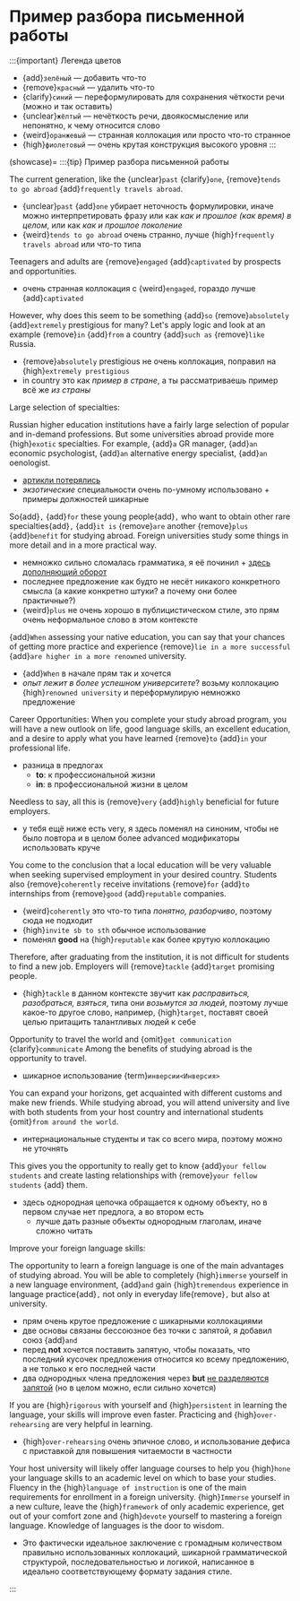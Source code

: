 # Пример разбора письменной работы

:::{important} Легенда цветов

* {add}`зелёный` — добавить что-то
* {remove}`красный` — удалить что-то
* {clarify}`синий` — переформулировать для сохранения чёткости речи (можно и так оставить)
* {unclear}`жёлтый` — нечёткость речи, двоякосмысление или непонятно, к чему относится слово
* {weird}`оранжевый` — странная коллокация или просто что-то странное
* {high}`фиолетовый` — очень крутая конструкция высокого уровня
:::

(showcase)=
:::{tip} Пример разбора письменной работы

The current generation, like the {unclear}`past` {clarify}`one`, {remove}`tends to go abroad` {add}`frequently travels abroad`.

* {unclear}`past` {add}`one` убирает неточность формулировки, иначе можно интерпретировать фразу или как *как и прошлое (как время) в целом*, или как *как и прошлое поколение*
* {weird}`tends to go abroad` очень странно, лучше {high}`frequently travels abroad` или что-то типа

Teenagers and adults are {remove}`engaged` {add}`captivated` by prospects and opportunities. 

* очень странная коллокация с {weird}`engaged`, гораздо лучше {add}`captivated`

However, why does this seem to be something {add}`so` {remove}`absolutely` {add}`extremely` prestigious for many? Let's apply logic and look at an example {remove}`in` {add}`from` a country {add}`such as` {remove}`like` Russia. 

* {remove}`absolutely` prestigious не очень коллокация, поправил на {high}`extremely prestigious`
* in country это как *пример в стране*, а ты рассматриваешь пример всё же *из страны*

Large selection of specialties:

Russian higher education institutions have a fairly large selection of popular and in-demand professions. But some universities abroad provide more {high}`exotic` specialties. For example, {add}`a` GR manager, {add}`an` economic psychologist, {add}`an` alternative energy specialist, {add}`an` oenologist. 

* [артикли потерялись](#no-article)
* *экзотические* специальности очень по-умному использовано + примеры должностей шикарные
 
So{add}`,` {add}`for` these young people{add}`,` who want to obtain other rare specialties{add}`,` {add}`it is` {remove}`are` another {remove}`plus` {add}`benefit` for studying abroad. Foreign universities study some things in more detail and in a more practical way. 

* немножко сильно сломалась грамматика, я её починил + [здесь дополняющий оборот](#def-clauses)
* последнее предложение как будто не несёт никакого конкретного смысла (а какие конкретно штуки? а почему они более практичные?)
* {weird}`plus` не очень хорошо в публицистическом стиле, это прям очень неформальное слово в этом контексте

{add}`When` аssessing your native education, you can say that your chances of getting more practice and experience {remove}`lie in a more successful` {add}`are higher in a more renowned` university.

* {add}`When` в начале прям так и хочется
* *опыт лежит в более успешном университете*? возьму коллокацию {high}`renowned university` и переформулирую немножко предложение 

Career Opportunities:
When you complete your study abroad program, you will have a new outlook on life, good language skills, an excellent education, and a desire to apply what you have learned {remove}`to` {add}`in` your professional life. 

* разница в предлогах
  * **to**: к профессиональной жизни
  * **in**: в профессиональной жизни в целом

Needless to say, all this is {remove}`very` {add}`highly` beneficial for future employers.

* у тебя ещё ниже есть very, я здесь поменял на синоним, чтобы не было повтора и в целом более advanced модификаторы использовать круче

You come to the conclusion that a local education will be very valuable when seeking supervised employment in your desired country. Students also {remove}`coherently` receive invitations {remove}`for` {add}`to` internships from {remove}`good` {add}`reputable` companies. 

* {weird}`coherently` это что-то типа *понятно, разборчиво*, поэтому сюда не подходит
* {high}`invite sb to sth` обычное использование
* поменял **good** на {high}`reputable` как более крутую коллокацию

Therefore, after graduating from the institution, it is not difficult for students to find a new job. Employers will {remove}`tackle` {add}`target` promising people.

* {high}`tackle` в данном контексте звучит как *расправиться, разобраться, взяться*, типа они *возьмутся за людей*, поэтому лучше какое-то другое слово, например, {high}`target`, поставят своей целью притащить талантливых людей к себе

Opportunity to travel the world and {omit}`get communication` {clarify}`communicate` 
Among the benefits of studying abroad is the opportunity to travel. 

* шикарное использование {term}`инверсии<Инверсия>`

You can expand your horizons, get acquainted with different customs and make new friends. While studying abroad, you will attend university and live with both students from your host country and international students {omit}`from around the world`.

* интернациональные студенты и так со всего мира, поэтому можно не уточнять

This gives you the opportunity to really get to know {add}`your fellow students` and create lasting relationships with {remove}`your fellow students` {add} them.

* здесь однородная цепочка обращается к одному объекту, но в первом случае нет предлога, а во втором есть
  * лучше дать разные объекты однородным глаголам, иначе сложно читать

Improve your foreign language skills:

The opportunity to learn a foreign language is one of the main advantages of studying abroad. You will be able to completely {high}`immerse` yourself in a new language environment, {add}`and` gain {high}`tremendous` experience in language practice{add}`,` not only in everyday life{remove}`,` but also at university.

* прям очень крутое предложение с шикарными коллокациями
* две основы связаны бессоюзное без точки с запятой, я добавил союз {add}`and`
* перед **not** хочется поставить запятую, чтобы показать, что последний кусочек предложения относится ко всему предложению, а не только к его последней части
* два однородных члена предложения через **but** [не разделяются запятой](#no-but-comma) (но в целом можно, если сильно хочется)
 
If you are {high}`rigorous` with yourself and {high}`persistent` in learning the language, your skills will improve even faster. Practicing and {high}`over-rehearsing` are very helpful in learning.

* {high}`over-rehearsing` очень эпичное слово, и использование дефиса с приставкой для повышения читаемости в частности

Your host university will likely offer language courses to help you {high}`hone` your language skills to an academic level on which to base your studies. Fluency in the {high}`language of instruction` is one of the main requirements for enrollment in a foreign university. {high}`Immerse` yourself in a new culture, leave the {high}`framework` of only academic experience, get out of your comfort zone and {high}`devote` yourself to mastering a foreign language. Knowledge of languages is the door to wisdom.

* Это фактически идеальное заключение с громадным количеством правильно использованных коллокаций, шикарной грамматической структурой, последовательностью и логикой, написанное в идеально соответствующему формату задания стиле.

:::